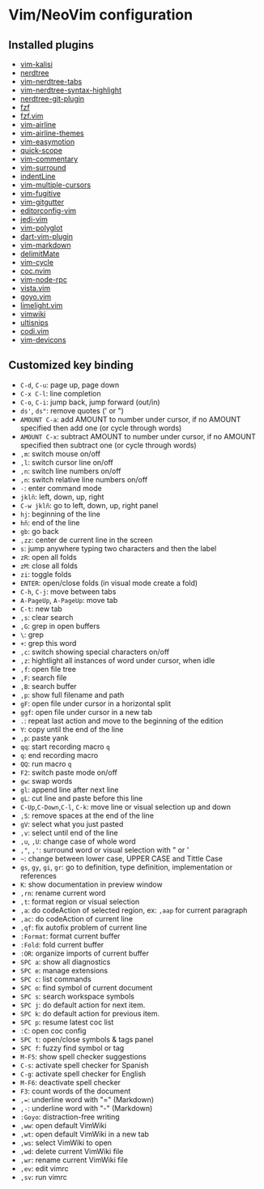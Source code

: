 Vim/NeoVim configuration
========================

Installed plugins
-----------------
* [vim-kalisi](https://github.com/freeo/vim-kalisi)
* [nerdtree](https://github.com/scrooloose/nerdtree)
* [vim-nerdtree-tabs](https://github.com/jistr/vim-nerdtree-tabs)
* [vim-nerdtree-syntax-highlight](https://github.com/tiagofumo/vim-nerdtree-syntax-highlight)
* [nerdtree-git-plugin](https://github.com/Xuyuanp/nerdtree-git-plugin)
* [fzf](https://github.com/junegunn/fzf)
* [fzf.vim](https://github.com/junegunn/fzf.vim)
* [vim-airline](https://github.com/vim-airline/vim-airline)
* [vim-airline-themes](https://github.com/vim-airline/vim-airline-themes)
* [vim-easymotion](https://github.com/easymotion/vim-easymotion)
* [quick-scope](https://github.com/unblevable/quick-scope)
* [vim-commentary](https://github.com/tpope/vim-commentary)
* [vim-surround](https://github.com/tpope/vim-surround)
* [indentLine](https://github.com/Yggdroot/indentLine)
* [vim-multiple-cursors](https://github.com/terryma/vim-multiple-cursors)
* [vim-fugitive](https://github.com/tpope/vim-fugitive)
* [vim-gitgutter](https://github.com/airblade/vim-gitgutter)
* [editorconfig-vim](https://github.com/editorconfig/editorconfig-vim)
* [jedi-vim](https://github.com/davidhalter/jedi-vim)
* [vim-polyglot](https://github.com/sheerun/vim-polyglot)
* [dart-vim-plugin](https://github.com/dart-lang/dart-vim-plugin)
* [vim-markdown](https://github.com/gabrielelana/vim-markdown)
* [delimitMate](https://github.com/Raimondi/delimitMate)
* [vim-cycle](https://github.com/zef/vim-cycle)
* [coc.nvim](https://github.com/neoclide/coc.nvim)
* [vim-node-rpc](https://github.com/neoclide/vim-node-rpc)
* [vista.vim](https://github.com/liuchengxu/vista.vim)
* [goyo.vim](https://github.com/junegunn/goyo.vim)
* [limelight.vim](https://github.com/junegunn/limelight.vim)
* [vimwiki](https://github.com/vimwiki/vimwiki)
* [ultisnips](https://github.com/SirVer/ultisnips)
* [codi.vim](https://github.com/metakirby5/codi.vim)
* [vim-devicons](https://github.com/ryanoasis/vim-devicons)

Customized key binding
----------------------
* `C-d`, `C-u`: page up, page down
* `C-x C-l`: line completion
* `C-o`, `C-i`: jump back, jump forward (out/in)
* `ds'`, `ds"`: remove quotes (' or ")
* `AMOUNT C-a`: add AMOUNT to number under cursor, if no AMOUNT specified then add one (or cycle through words)
* `AMOUNT C-x`: subtract AMOUNT to number under cursor, if no AMOUNT specified then subtract one (or cycle through words)
* `,m`: switch mouse on/off
* `,l`: switch cursor line on/off
* `,n`: switch line numbers on/off
* `,n`: switch relative line numbers on/off
* `-`: enter command mode
* `jklñ`: left, down, up, right
* `C-w jklñ`: go to left, down, up, right panel
* `hj`: beginning of the line
* `hñ`: end of the line
* `gb`: go back
* `,zz`: center de current line in the screen
* `s`: jump anywhere typing two characters and then the label
* `zR`: open all folds
* `zM`: close all folds
* `zi`: toggle folds
* `ENTER`: open/close folds (in visual mode create a fold)
* `C-h`, `C-j`: move between tabs
* `A-PageUp`, `A-PageUp`: move tab
* `C-t`: new tab
* `,s`: clear search
* `,G`: grep in open buffers
* `\`: grep
* `+`: grep this word
* `,c`: switch showing special characters on/off
* `,z`: hightlight all instances of word under cursor, when idle
* `,f`: open file tree
* `,F`: search file
* `,B`: search buffer
* `,p`: show full filename and path
* `gF`: open file under cursor in a horizontal split
* `ggf`: open file under cursor in a new tab
* `.`: repeat last action and move to the beginning of the edition
* `Y`: copy until the end of the line
* `,p`: paste yank
* `qq`: start recording macro `q`
* `q`: end recording macro
* `QQ`: run macro `q`
* `F2`: switch paste mode on/off
* `gw`: swap words
* `gl`: append line after next line
* `gL`: cut line and paste before this line
* `C-Up`,`C-Down`,`C-l`, `C-k`: move line or visual selection up and down
* `,S`: remove spaces at the end of the line
* `gV`: select what you just pasted
* `,v`: select until end of the line
* `,u`, `,U`: change case of whole word
* `,"`, `,'`: surround word or visual selection with " or '
* `~`: change between lower case, UPPER CASE and Tittle Case
* `gs`, `gy`, `gi`, `gr`: go to definition, type definition, implementation or references
* `K`: show documentation in preview window
* `,rn`: rename current word
* `,t`: format region or visual selection
* `,a`: do codeAction of selected region, ex: `,aap` for current paragraph
* `,ac`: do codeAction of current line
* `,qf`: fix autofix problem of current line
* `:Format`: format current buffer
* `:Fold`: fold current buffer
* `:OR`: organize imports of current buffer
* `SPC a`: show all diagnostics
* `SPC e`: manage extensions
* `SPC c`: list commands
* `SPC o`: find symbol of current document
* `SPC s`: search workspace symbols
* `SPC j`: do default action for next item.
* `SPC k`: do default action for previous item.
* `SPC p`: resume latest coc list
* `:C`: open coc config
* `SPC t`: open/close symbols & tags panel
* `SPC f`: fuzzy find symbol or tag
* `M-F5`: show spell checker suggestions
* `C-s`: activate spell checker for Spanish
* `C-g`: activate spell checker for English
* `M-F6`: deactivate spell checker
* `F3`: count words of the document
* `,=`: underline word with "=" (Markdown)
* `,-`: underline word with "-" (Markdown)
* `:Goyo`: distraction-free writing
* `,ww`: open default VimWiki
* `,wt`: open default VimWiki in a new tab
* `,ws`: select VimWiki to open
* `,wd`: delete current VimWiki file
* `,wr`: rename current VimWiki file
* `,ev`: edit vimrc
* `,sv`: run vimrc
